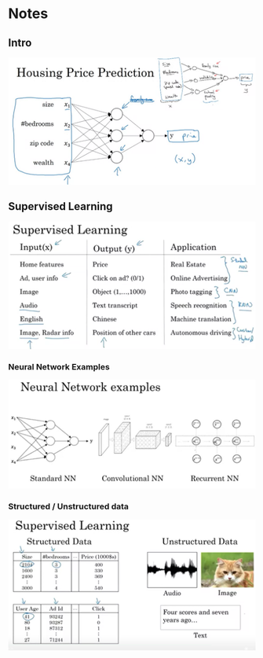 # Notes


## Intro 

![Housing price prediction](pics/housing_prediction.PNG)

## Supervised Learning

![Supervised learning](pics/supervised_learning.PNG)

### Neural Network Examples

![NN examples](pics/NN_examples.PNG)

### Structured / Unstructured data

![Structured Unstructured Data](pics/structured_unstructured_data.PNG)

